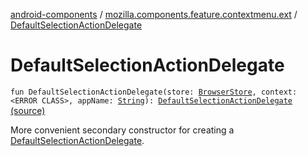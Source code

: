 [android-components](../index.md) / [mozilla.components.feature.contextmenu.ext](index.md) / [DefaultSelectionActionDelegate](./-default-selection-action-delegate.md)

# DefaultSelectionActionDelegate

`fun DefaultSelectionActionDelegate(store: `[`BrowserStore`](../mozilla.components.browser.state.store/-browser-store/index.md)`, context: <ERROR CLASS>, appName: `[`String`](https://kotlinlang.org/api/latest/jvm/stdlib/kotlin/-string/index.html)`): `[`DefaultSelectionActionDelegate`](../mozilla.components.feature.contextmenu/-default-selection-action-delegate/index.md) [(source)](https://github.com/mozilla-mobile/android-components/blob/master/components/feature/contextmenu/src/main/java/mozilla/components/feature/contextmenu/ext/DefaultSelectionActionDelegate.kt#L16)

More convenient secondary constructor for creating a [DefaultSelectionActionDelegate](../mozilla.components.feature.contextmenu/-default-selection-action-delegate/index.md).

